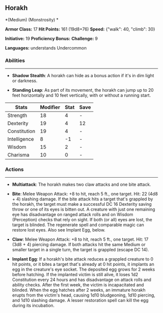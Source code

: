 ## Horakh
*(Medium) (Monstrosity) *

**Armor Class:** 17
**Hit Points:** 161 (19d8+76)
**Speed:** {"walk": 40, "climb": 30}

**Initiative:** 19
**Proficiency Bonus:**
**Challenge:** 9

**Languages:** understands Undercommon

### Abilities
 --- 
- **Shadow Stealth**: A horakh can hide as a bonus action if it's in dim light or darkness.

- **Standing Leap**: As part of its movement, the horakh can jump up to 20 feet horizontally and 10 feet vertically, with or without a running start.



| Stats | Modifier | Stat | Save
| ---- | ---- | ---- | ---- |
| Strength | 18 | 4 | - |
| Dexterity | 19 | 4 | 12 |
| Constitution | 19 | 4 | - |
| Intelligence | 8 | -1 | - |
| Wisdom | 15 | 2 | - |
| Charisma | 10 | 0 | - |

### Actions
 --- 
- **Multiattack**: The horakh makes two claw attacks and one bite attack.

- **Bite**: Melee Weapon Attack: +8 to hit, reach 5 ft., one target. Hit: 22 (4d8 + 4) slashing damage. If the bite attack hits a target that's grappled by the horakh, the target must make a successful DC 16 Dexterity saving throw or one of its eyes is bitten out. A creature with just one remaining eye has disadvantage on ranged attack rolls and on Wisdom (Perception) checks that rely on sight. If both (or all) eyes are lost, the target is blinded. The regenerate spell and comparable magic can restore lost eyes. Also see Implant Egg, below.

- **Claw**: Melee Weapon Attack: +8 to hit, reach 5 ft., one target. Hit: 17 (3d8 + 4) piercing damage. If both attacks hit the same Medium or smaller target in a single turn, the target is grappled (escape DC 14).

- **Implant Egg**: If a horakh's bite attack reduces a grappled creature to 0 hit points, or it bites a target that's already at 0 hit points, it implants an egg in the creature's eye socket. The deposited egg grows for 2 weeks before hatching. If the implanted victim is still alive, it loses 1d2 Constitution every 24 hours and has disadvantage on attack rolls and ability checks. After the first week, the victim is incapacitated and blinded. When the egg hatches after 2 weeks, an immature horakh erupts from the victim's head, causing 1d10 bludgeoning, 1d10 piercing, and 1d10 slashing damage. A lesser restoration spell can kill the egg during its incubation.

